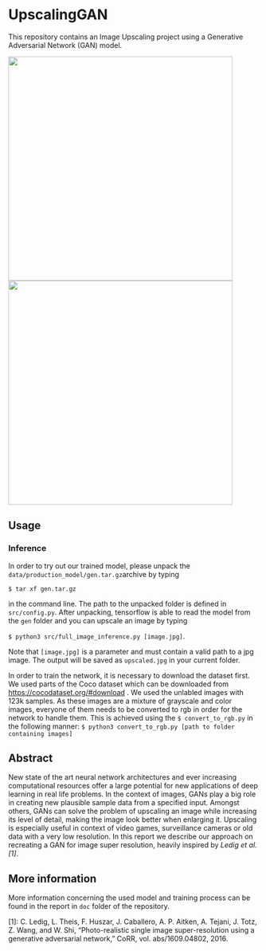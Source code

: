 # UpscalingGAN
This repository contains an Image Upscaling project using a Generative Adversarial Network (GAN) model. 

<img src="https://user-images.githubusercontent.com/33060086/113520398-1df10d00-9593-11eb-873d-96536435cb74.jpg" data-canonical-src="https://user-images.githubusercontent.com/33060086/113520398-1df10d00-9593-11eb-873d-96536435cb74.jpg" width="450" height="450" /> <img src="https://user-images.githubusercontent.com/33060086/113520402-23e6ee00-9593-11eb-97cb-2ef84ee4fba8.jpg" data-canonical-src="https://user-images.githubusercontent.com/33060086/113520402-23e6ee00-9593-11eb-97cb-2ef84ee4fba8.jpg" width="450" height="450" />


## Usage
### Inference
In order to try out our trained model, please unpack the `data/production_model/gen.tar.gz`archive by typing </br>

`$ tar xf gen.tar.gz`

in the command line. The path to the unpacked folder is defined in `src/config.py`. After unpacking, tensorflow is able to read the model from the `gen` folder and you can upscale an image by typing 

`$ python3 src/full_image_inference.py [image.jpg]`.

Note that `[image.jpg]` is a parameter and must contain a valid path to a jpg image. The output will be saved as `upscaled.jpg` in your current folder.


In order to train the network, it is necessary to download the dataset first. We used parts of the Coco dataset which can be downloaded from https://cocodataset.org/#download . We used the 
unlabled images with 123k samples.
As these images are a mixture of grayscale and color images, everyone of them needs to be converted to rgb in order for the network to handle them.
This is achieved using the `$ convert_to_rgb.py` in the following manner:
`$ python3 convert_to_rgb.py [path to folder containing images]`

## Abstract


New state of the art neural network architectures and ever increasing computational resources
offer a large potential for new applications of deep learning in real life problems.
In the context of images, GANs play a big role in creating new plausible sample data from a specified input.
Amongst others, GANs can solve the problem of upscaling an image while increasing its level of detail, making the image look better when enlarging it. Upscaling is especially useful in context of video games, surveillance cameras or old data with a very low resolution.
In this report we describe our approach on recreating a GAN for image super resolution, heavily
inspired by <cite>Ledig et al. [1]</cite>.

## More information

More information concerning the used model and training process can be found in the report in `doc` folder of the repository.



[1]: C. Ledig, L. Theis, F. Huszar, J. Caballero, A. P. Aitken,
A. Tejani, J. Totz, Z. Wang, and W. Shi, “Photo-realistic single
image super-resolution using a generative adversarial network,”
CoRR, vol. abs/1609.04802, 2016.
